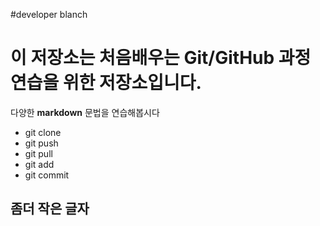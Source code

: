 
#developer blanch

# 이 저장소는 처음배우는 Git/GitHub 과정 연습을 위한 저장소입니다. 
다양한 **markdown** 문법을 연습해봅시다 
- git clone
- git push 
- git pull
- git add
- git commit 

## 좀더 작은 글자 
